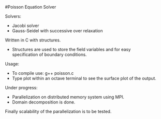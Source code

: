 #Poisson Equation Solver

Solvers:
* Jacobi solver 
* Gauss-Seidel with successive over relaxation



Written in C with structures.

* Structures are used to store the field variables and for easy specification of boundary conditions.


Usage:
* To compile use: g++ poisson.c
* Type plot within an octave terminal to see the surface plot of the output.


Under progress:
* Parallelization on distributed memory system using MPI.
* Domain decomposition is done.


Finally scalability of the parallelization is to be tested.

